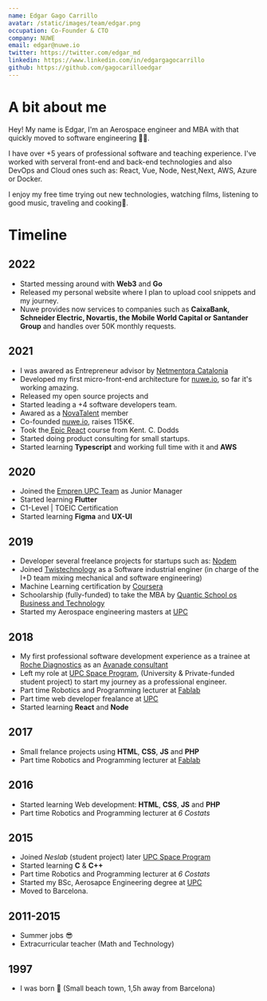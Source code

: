 ```yaml
---
name: Edgar Gago Carrillo
avatar: /static/images/team/edgar.png
occupation: Co-Founder & CTO
company: NUWE
email: edgar@nuwe.io
twitter: https://twitter.com/edgar_md
linkedin: https://www.linkedin.com/in/edgargagocarrillo
github: https://github.com/gagocarilloedgar
---
```


# A bit about me

Hey! My name is Edgar, I'm an Aerospace engineer and MBA with that quickly moved to software engineering 👨‍💻. 

I have over +5 years of  professional software and teaching experience. I've worked with serveral front-end and back-end technologies and also DevOps and Cloud ones such as:
React, Vue, Node, Nest,Next, AWS, Azure or Docker.

I enjoy my free time trying out new technologies, watching films, listening to good music, traveling and cooking🤩.

# Timeline

## 2022

- Started messing around with **Web3** and **Go**
- Released my personal website where I plan to upload cool snippets and my journey.
- Nuwe provides now services to companies such as **CaixaBank, Schneider Electric, Novartis, the Mobile World Capital or Santander Group** and handles over 50K monthly requests.

## 2021

- I was awared as Entrepreneur advisor by  [Netmentora Catalonia](https://netmentoracatalunya.org)
- Developed my first micro-front-end architecture for [nuwe.io](nuwe.io), so far it's working amazing.
- Released my open source projects []() and []()
- Started leading a +4 software developers team.
- Awared as a [NovaTalent](https://www.novatalent.com) member
- Co-founded [nuwe.io](nuwe.io), raises 115K€.
- Took the[ Epic React](https://epicreact.dev) course from Kent. C. Dodds
- Started doing product consulting for small startups.
- Started learning **Typescript** and working full time with it and **AWS** 


## 2020
- Joined the [Empren UPC Team](https://www.upc.edu/emprenupc/ca) as Junior Manager
- Started learning **Flutter**
- C1-Level | TOEIC Certification
- Started learning **Figma** and **UX-UI**


## 2019
- Developer several freelance projects for startups such as: [Nodem](https://www.linkedin.com/company/nodem-security/)
- Joined [Twistechnology](http://twistechnology.com) as a Software industrial enginer (in charge of the I+D team mixing mechanical and software engineering)
- Machine Learning certification by [Coursera](https://www.coursera.org/browse/data-science/machine-learning)
- Schoolarship (fully-funded) to take the MBA by [Quantic School os Business and Technology](https://quantic.edu)
- Started my Aerospace engineering masters at [UPC](https://eseiaat.upc.edu/ca/estudis/estudis-en-enginyeria-aeroespacial/master-universitari-en-enginyeria-aeronautica)

## 2018
- My first professional software development experience as a trainee at [Roche Diagnostics](https://www.roche.es/es_es/Diagnostics.html) as an [Avanade consultant](https://www.avanade.com/es-es)
- Left my role at [UPC Space Program](https://upcprogram.space), (University & Private-funded student project) to start my journey as a professional engineer.
- Part time Robotics and Programming lecturer at [Fablab](https://eseiaat.upc.edu/ca/projectes-estudiants/fablab)
- Part time web developer frealance at [UPC](https://www.upc.edu)
- Started learning **React** and **Node**


## 2017
- Small frelance projects using **HTML**, **CSS**, **JS** and **PHP**
- Part time Robotics and Programming lecturer at [Fablab](https://eseiaat.upc.edu/ca/projectes-estudiants/fablab)


## 2016
- Started learning Web development: **HTML**, **CSS**, **JS** and **PHP**
- Part time Robotics and Programming lecturer at *6 Costats*


## 2015
- Joined *Neslab* (student project) later [UPC Space Program](https://upcprogram.space)
- Started learning **C** & **C++**
- Part time Robotics and Programming lecturer at *6 Costats*
- Started my BSc, Aerosapce Engineering degree at [UPC](https://www.upc.edu/ca/graus/enginyeria-en-vehicles-aeroespacials-terrassa-eseiaat)
- Moved to Barcelona.

## 2011-2015
- Summer jobs 😎
- Extracurricular teacher (Math and Technology) 

## 1997
- I was born 🐣 (Small beach town, 1,5h away from Barcelona)











